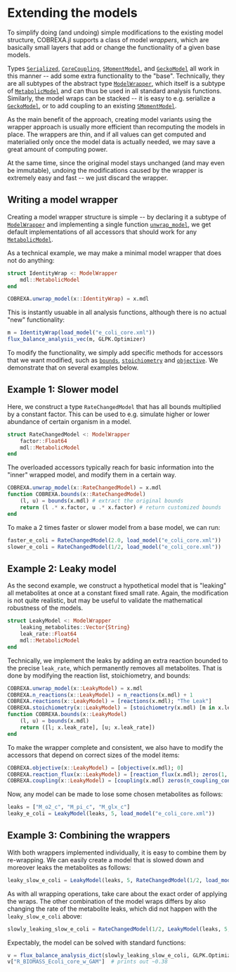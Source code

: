 
# Extending the models

To simplify doing (and undoing) simple modifications to the existing model
structure, COBREXA.jl supports a class of model _wrappers_, which are basically
small layers that add or change the functionality of a given base models.

Types [`Serialized`](@ref), [`CoreCoupling`](@ref), [`SMomentModel`](@ref), and
[`GeckoModel`](@ref) all work in this manner -- add some extra functionality to
the "base". Technically, they are all subtypes of the abstract type
[`ModelWrapper`](@ref), which itself is a subtype of [`MetabolicModel`](@ref)
and can thus be used in all standard analysis functions.  Similarly, the model
wraps can be stacked -- it is easy to e.g. serialize a [`GeckoModel`](@ref), or
to add coupling to an existing [`SMomentModel`](@ref).

As the main benefit of the approach, creating model variants using the wrapper
approach is usually more efficient than recomputing the models in place. The
wrappers are thin, and if all values can get computed and materialied only once
the model data is actually needed, we may save a great amount of computing
power.

At the same time, since the original model stays unchanged (and may even be
immutable), undoing the modifications caused by the wrapper is extremely easy
and fast -- we just discard the wrapper.

## Writing a model wrapper

Creating a model wrapper structure is simple -- by declaring it a subtype of
[`ModelWrapper`](@ref) and implementing a single function
[`unwrap_model`](@ref), we get default implementations of all accessors that
should work for any [`MetabolicModel`](@ref).

As a technical example, we may make a minimal model wrapper that does not do
anything:

```julia
struct IdentityWrap <: ModelWrapper
    mdl::MetabolicModel
end

COBREXA.unwrap_model(x::IdentityWrap) = x.mdl
```

This is instantly usuable in all analysis functions, although there is no
actual "new" functionality:

```julia
m = IdentityWrap(load_model("e_coli_core.xml"))
flux_balance_analysis_vec(m, GLPK.Optimizer)
```

To modify the functionality, we simply add specific methods for accessors that
we want modified, such as [`bounds`](@ref), [`stoichiometry`](@ref) and
[`objective`](@ref). We demonstrate that on several examples below.

## Example 1: Slower model

Here, we construct a type `RateChangedModel` that has all bounds multiplied by
a constant factor. This can be used to e.g. simulate higher or lower abundance
of certain organism in a model.

```julia
struct RateChangedModel <: ModelWrapper
    factor::Float64
    mdl::MetabolicModel
end
```

The overloaded accessors typically reach for basic information into the "inner"
wrapped model, and modify them in a certain way.

```julia
COBREXA.unwrap_model(x::RateChangedModel) = x.mdl
function COBREXA.bounds(x::RateChangedModel)
    (l, u) = bounds(x.mdl) # extract the original bounds
    return (l .* x.factor, u .* x.factor) # return customized bounds
end
```

To make a 2 times faster or slower model from a base model, we can run:
```julia
faster_e_coli = RateChangedModel(2.0, load_model("e_coli_core.xml"))
slower_e_coli = RateChangedModel(1/2, load_model("e_coli_core.xml"))
```

## Example 2: Leaky model

As the second example, we construct a hypothetical model that is "leaking" all
metabolites at once at a constant fixed small rate. Again, the modification is
not quite realistic, but may be useful to validate the mathematical robustness
of the models.

```julia
struct LeakyModel <: ModelWrapper
    leaking_metabolites::Vector{String}
    leak_rate::Float64
    mdl::MetabolicModel
end
```

Technically, we implement the leaks by adding an extra reaction bounded to the
precise `leak_rate`, which permanently removes all metabolites. That is done by
modifying the reaction list, stoichiometry, and bounds:

```julia
COBREXA.unwrap_model(x::LeakyModel) = x.mdl
COBREXA.n_reactions(x::LeakyModel) = n_reactions(x.mdl) + 1
COBREXA.reactions(x::LeakyModel) = [reactions(x.mdl); "The Leak"]
COBREXA.stoichiometry(x::LeakyModel) = [stoichiometry(x.mdl) [m in x.leaking_metabolites ? -1.0 : 0.0 for m = metabolites(x.mdl)]]
function COBREXA.bounds(x::LeakyModel)
    (l, u) = bounds(x.mdl)
    return ([l; x.leak_rate], [u; x.leak_rate])
end
```

To make the wrapper complete and consistent, we also have to modify the 
accessors that depend on correct sizes of the model items:

```julia
COBREXA.objective(x::LeakyModel) = [objective(x.mdl); 0]
COBREXA.reaction_flux(x::LeakyModel) = [reaction_flux(x.mdl); zeros(1, n_reactions(x.mdl))]
COBREXA.coupling(x::LeakyModel) = [coupling(x.mdl) zeros(n_coupling_constraints(x.mdl))]
```

Now, any model can be made to lose some chosen metabolites as follows:
```julia
leaks = ["M_o2_c", "M_pi_c", "M_glx_c"]
leaky_e_coli = LeakyModel(leaks, 5, load_model("e_coli_core.xml"))
```

## Example 3: Combining the wrappers

With both wrappers implemented individually, it is easy to combine them by
re-wrapping. We can easily create a model that is slowed down and moreover
leaks the metabolites as follows:
```julia
leaky_slow_e_coli = LeakyModel(leaks, 5, RateChangedModel(1/2, load_model("e_coli_core.xml")))
```

As with all wrapping operations, take care about the exact order of applying
the wraps. The other combination of the model wraps differs by also changing
the rate of the metabolite leaks, which did not happen with the
`leaky_slow_e_coli` above:
```julia
slowly_leaking_slow_e_coli = RateChangedModel(1/2, LeakyModel(leaks, 5, load_model("e_coli_core.xml")))
```

Expectably, the model can be solved with standard functions:
```julia
v = flux_balance_analysis_dict(slowly_leaking_slow_e_coli, GLPK.Optimizer)
v["R_BIOMASS_Ecoli_core_w_GAM"]  # prints out ~0.38
```

